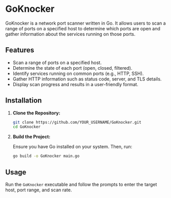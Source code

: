 # GoKnocker

GoKnocker is a network port scanner written in Go. It allows users to scan a range of ports on a specified host to determine which ports are open and gather information about the services running on those ports.

## Features

- Scan a range of ports on a specified host.
- Determine the state of each port (open, closed, filtered).
- Identify services running on common ports (e.g., HTTP, SSH).
- Gather HTTP information such as status code, server, and TLS details.
- Display scan progress and results in a user-friendly format.

## Installation

1. **Clone the Repository:**

   ```bash
   git clone https://github.com/YOUR_USERNAME/GoKnocker.git
   cd GoKnocker
   ```

2. **Build the Project:**

   Ensure you have Go installed on your system. Then, run:

   ```bash
   go build -o GoKnocker main.go
   ```

## Usage

Run the `GoKnocker` executable and follow the prompts to enter the target host, port range, and scan rate.